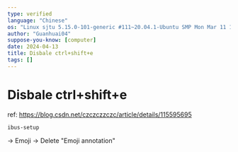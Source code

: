 ```yaml
---
type: verified
language: "Chinese"
os: "Linux sjtu 5.15.0-101-generic #111~20.04.1-Ubuntu SMP Mon Mar 11 15:44:43 UTC 2024 x86_64 x86_64 x86_64 GNU/Linux"
author: "Guanhuai04"
suppose-you-know: [computer]
date: 2024-04-13
title: Disbale ctrl+shift+e
tags: []
---
```


# Disbale ctrl+shift+e

ref: https://blog.csdn.net/czczczzczc/article/details/115595695

```
ibus-setup
```

-> Emoji -> Delete "Emoji annotation"

